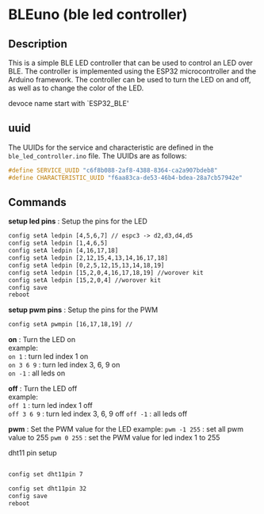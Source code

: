 # BLEuno (ble led controller)

## Description
This is a simple BLE LED controller that can be used to control an LED over BLE. The controller is implemented using the ESP32 microcontroller and the Arduino framework. The controller can be used to turn the LED on and off, as well as to change the color of the LED.

devoce name start with `ESP32_BLE'  


## uuid

The UUIDs for the service and characteristic are defined in the `ble_led_controller.ino` file. The UUIDs are as follows:
```cpp
#define SERVICE_UUID "c6f8b088-2af8-4388-8364-ca2a907bdeb8"
#define CHARACTERISTIC_UUID "f6aa83ca-de53-46b4-bdea-28a7cb57942e"
```

## Commands

**setup led pins** : Setup the pins for the LED  

```txt
config setA ledpin [4,5,6,7] // espc3 -> d2,d3,d4,d5 
config setA ledpin [1,4,6,5] 
config setA ledpin [4,16,17,18] 
config setA ledpin [2,12,15,4,13,14,16,17,18] 
config setA ledpin [0,2,5,12,15,13,14,18,19] 
config setA ledpin [15,2,0,4,16,17,18,19] //worover kit
config setA ledpin [15,2,0,4] //worover kit
config save
reboot
```

**setup pwm pins** : Setup the pins for the PWM  
```txt
config setA pwmpin [16,17,18,19] //
```


**on** : Turn the LED on   
example:    
`on 1` : turn led index 1 on  
`on 3 6 9` : turn led index 3, 6, 9 on  
`on -1` : all leds on  

**off** : Turn the LED off  
example:  
`off 1` : turn led index 1 off  
`off 3 6 9` : turn led index 3, 6, 9 off 
`off -1` : all leds off  

**pwm** : Set the PWM value for the LED
example:
`pwm -1 255` : set all pwm value to 255
`pwm 0 255` : set the PWM value for led index 1 to 255

dht11 pin setup
```txt

config set dht11pin 7

config set dht11pin 32
config save
reboot
```

